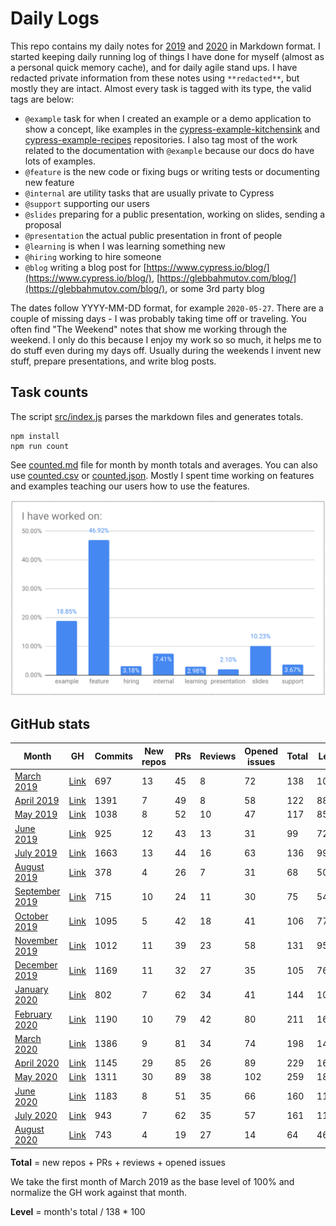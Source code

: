 # Daily Logs

This repo contains my daily notes for [2019](./2019) and [2020](./2020) in Markdown format. I started keeping daily running log of things I have done for myself (almost as a personal quick memory cache), and for daily agile stand ups. I have redacted private information from these notes using `**redacted**`, but mostly they are intact. Almost every task is tagged with its type, the valid tags are below:

- `@example` task for when I created an example or a demo application to show a concept, like examples in the [cypress-example-kitchensink](https://github.com/cypress-io/cypress-example-kitchensink) and [cypress-example-recipes](https://github.com/cypress-io/cypress-example-recipes) repositories. I also tag most of the work related to the documentation with `@example` because our docs do have lots of examples.
- `@feature` is the new code or fixing bugs or writing tests or documenting new feature
- `@internal` are utility tasks that are usually private to Cypress
- `@support` supporting our users
- `@slides` preparing for a public presentation, working on slides, sending a proposal
- `@presentation` the actual public presentation in front of people
- `@learning` is when I was learning something new
- `@hiring` working to hire someone
- `@blog` writing a blog post for [https://www.cypress.io/blog/](https://www.cypress.io/blog/), [https://glebbahmutov.com/blog/](https://glebbahmutov.com/blog/), or some 3rd party blog

The dates follow YYYY-MM-DD format, for example `2020-05-27`. There are a couple of missing days - I was probably taking time off or traveling. You often find "The Weekend" notes that show me working through the weekend. I only do this because I enjoy my work so so much, it helps me to do stuff even during my days off. Usually during the weekends I invent new stuff, prepare presentations, and write blog posts.

## Task counts

The script [src/index.js](src/index.js) parses the markdown files and generates totals.

```shell
npm install
npm run count
```

See [counted.md](counted.md) file for month by month totals and averages. You can also use [counted.csv](counted.csv) or [counted.json](counted.json). Mostly I spent time working on features and examples teaching our users how to use the features.

![Task breakdown percentages](images/categories.png)

## GitHub stats

<!-- prettier-ignore-start -->
Month | GH | Commits | New repos | PRs | Reviews | Opened issues | Total | Level
--- | --- | --- | --- | --- | --- | --- | --- | ---
[March 2019](./2019/03-March-2019.md) | [Link](https://github.com/bahmutov?tab=overview&from=2019-03-01&to=2019-03-31) | 697 | 13 | 45 | 8 | 72 | 138 | 100%
[April 2019](./2019/04-April-2019.md) | [Link](https://github.com/bahmutov?tab=overview&from=2019-04-01&to=2019-04-30) | 1391 | 7 | 49 | 8 | 58 | 122 | 88%
[May 2019](./2019/05-May-2019.md) | [Link](https://github.com/bahmutov?tab=overview&from=2019-05-01&to=2019-05-31) | 1038 | 8 | 52 | 10 | 47 | 117 | 85%
[June 2019](./2019/06-June-2019.md) | [Link](https://github.com/bahmutov?tab=overview&from=2019-06-01&to=2019-06-30) | 925 | 12 | 43 | 13 | 31 | 99 | 72%
[July 2019](./2019/07-July-2019.md) | [Link](https://github.com/bahmutov?tab=overview&from=2019-07-01&to=2019-07-31) | 1663 | 13 | 44 | 16 | 63 | 136 | 99%
[August 2019](./2019/08-August-2019.md) | [Link](https://github.com/bahmutov?tab=overview&from=2019-08-01&to=2019-08-31) | 378 | 4 | 26 | 7 | 31 | 68 | 50%
[September 2019](./2019/09-September-2019.md) | [Link](https://github.com/bahmutov?tab=overview&from=2019-09-01&to=2019-09-30) | 715 | 10 | 24 | 11 | 30 | 75 | 54%
[October 2019](./2019/10-October-2019.md) | [Link](https://github.com/bahmutov?tab=overview&from=2019-10-01&to=2019-10-31) | 1095 | 5 | 42 | 18 | 41 | 106 | 77%
[November 2019](./2019/11-November-2019.md) | [Link](https://github.com/bahmutov?tab=overview&from=2019-11-01&to=2019-11-30) | 1012 | 11 | 39 | 23 | 58 | 131 | 95%
[December 2019](./2019/12-December-2019.md) | [Link](https://github.com/bahmutov?tab=overview&from=2019-12-01&to=2019-12-31) | 1169 | 11 | 32 | 27 | 35 | 105 | 76%
[January 2020](./2020/01-January-2020.md) | [Link](https://github.com/bahmutov?tab=overview&from=2020-01-01&to=2020-01-31) | 802 | 7 | 62 | 34 | 41 | 144 | 104%
[February 2020](./2020/02-February-2020.md) | [Link](https://github.com/bahmutov?tab=overview&from=2020-02-01&to=2020-02-29) | 1190 | 10 | 79 | 42 | 80 | 211 | 160%
[March 2020](./2020/03-March-2020.md) | [Link](https://github.com/bahmutov?tab=overview&from=2020-03-01&to=2020-03-31) | 1386 | 9 | 81 | 34 | 74 | 198 | 143%
[April 2020](./2020/04-April-2020.md) | [Link](https://github.com/bahmutov?tab=overview&from=2020-04-01&to=2020-04-30) | 1145 | 29 | 85 | 26 | 89 | 229 | 166%
[May 2020](./2020/05-May-2020.md) | [Link](https://github.com/bahmutov?tab=overview&from=2020-05-01&to=2020-05-31) | 1311 | 30 | 89 | 38 | 102 | 259 | 188%
[June 2020](./2020/06-June-2020.md) | [Link](https://github.com/bahmutov?tab=overview&from=2020-06-01&to=2020-06-30) | 1183 | 8 | 51 | 35 | 66 | 160 | 116%
[July 2020](./2020/07-July-2020.md) | [Link](https://github.com/bahmutov?tab=overview&from=2020-07-01&to=2020-07-31) | 943 | 7 | 62 | 35 | 57 | 161 | 117%
[August 2020](./2020/08-August-2020.md) | [Link](https://github.com/bahmutov?tab=overview&from=2020-08-01&to=2020-08-31) | 743 | 4 | 19 | 27 | 14 | 64 | 46%
<!-- prettier-ignore-end -->

**Total** = new repos + PRs + reviews + opened issues

We take the first month of March 2019 as the base level of 100% and normalize the GH work against that month.

**Level** = month's total / 138 \* 100
